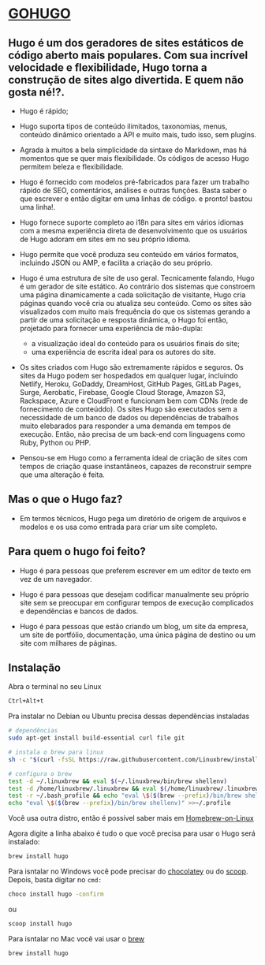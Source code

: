 # [GOHUGO](https://gohugo.io)

## Hugo é um dos geradores de sites estáticos de código aberto mais populares. Com sua incrível velocidade e flexibilidade, Hugo torna a construção de sites algo divertida. E quem não gosta né!?.

- Hugo é rápido;

- Hugo suporta tipos de conteúdo ilimitados, taxonomias, menus, conteúdo dinâmico orientado a API e muito mais, tudo isso, sem plugins.

- Agrada à muitos a bela simplicidade da sintaxe do Markdown, mas há momentos que se quer mais flexibilidade. Os códigos de acesso Hugo permitem beleza e flexibilidade.

- Hugo é fornecido com modelos pré-fabricados para fazer um trabalho rápido de SEO, comentários, análises e outras funções. Basta saber o que escrever e então digitar em uma linhas de código. e pronto! bastou uma linha!.

- Hugo fornece suporte completo ao i18n para sites em vários idiomas com a mesma experiência direta de desenvolvimento que os usuários de Hugo adoram em sites em no seu próprio idioma.

- Hugo permite que você produza seu conteúdo em vários formatos, incluindo JSON ou AMP, e facilita a criação do seu próprio.

- Hugo é uma estrutura de site de uso geral. Tecnicamente falando, Hugo é um gerador de site estático. Ao contrário dos sistemas que constroem uma página dinamicamente a cada solicitação de visitante, Hugo cria páginas quando você cria ou atualiza seu conteúdo. Como os sites são visualizados com muito mais frequência do que os sistemas gerando a partir de uma solicitação e resposta dinâmica, o Hugo foi então, projetado para fornecer uma experiência de mão-dupla:
   
    - a visualização ideal do conteúdo para os usuários finais do site;
    - uma experiência de escrita ideal para os autores do site.

- Os sites criados com Hugo são extremamente rápidos e seguros. Os sites da Hugo podem ser hospedados em qualquer lugar, incluindo Netlify, Heroku, GoDaddy, DreamHost, GitHub Pages, GitLab Pages, Surge, Aerobatic, Firebase, Google Cloud Storage, Amazon S3, Rackspace, Azure e CloudFront e funcionam bem com CDNs (rede de fornecimento de conteúddo). Os sites Hugo são executados sem a necessidade de um banco de dados ou dependências de trabalhos muito elebarados para responder a uma demanda em tempos de execução. Então, não precisa de um back-end com linguagens como Ruby, Python ou PHP.

- Pensou-se em Hugo como a ferramenta ideal de criação de sites com tempos de criação quase instantâneos, capazes de reconstruir sempre que uma alteração é feita.

## Mas o que o Hugo faz?

- Em termos técnicos, Hugo pega um diretório de origem de arquivos e modelos e os usa como entrada para criar um site completo.

## Para quem o hugo foi feito?

- Hugo é para pessoas que preferem escrever em um editor de texto em vez de um navegador.

- Hugo é para pessoas que desejam codificar manualmente seu próprio site sem se preocupar em configurar tempos de execução complicados e dependências e bancos de dados.

- Hugo é para pessoas que estão criando um blog, um site da empresa, um site de portfólio, documentação, uma única página de destino ou um site com milhares de páginas.

## Instalação

Abra o terminal no seu Linux 

```bash
Ctrl+Alt+t
```

Pra instalar no Debian ou Ubuntu precisa dessas dependências instaladas

```bash
# dependências
sudo apt-get install build-essential curl file git

# instala o brew para linux
sh -c "$(curl -fsSL https://raw.githubusercontent.com/Linuxbrew/install/master/install.sh)"

# configura o brew
test -d ~/.linuxbrew && eval $(~/.linuxbrew/bin/brew shellenv)
test -d /home/linuxbrew/.linuxbrew && eval $(/home/linuxbrew/.linuxbrew/bin/brew shellenv)
test -r ~/.bash_profile && echo "eval \$($(brew --prefix)/bin/brew shellenv)" >>~/.bash_profile
echo "eval \$($(brew --prefix)/bin/brew shellenv)" >>~/.profile
```

Você usa outra distro, então é possível saber mais em [Homebrew-on-Linux](https://docs.brew.sh/Homebrew-on-Linux)

Agora digite a linha abaixo é tudo o que você precisa para usar o Hugo será instalado:

```bash
brew install hugo
```

Para isntalar no Windows você pode precisar do [chocolatey](https://chocolatey.org/) ou do [scoop](https://scoop.sh/). Depois, basta digitar no ```cmd:```

```bat
choco install hugo -confirm
```

ou

```bat
scoop install hugo
```

Para isntalar no Mac você vai usar o [brew](https://brew.sh/)

```sh
brew install hugo
```
